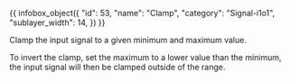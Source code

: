 {{ infobox_object({
	"id": 53,
	"name": "Clamp",
	"category": "Signal-i1o1",
	"sublayer_width": 14,
}) }}

Clamp the input signal to a given minimum and maximum value.

To invert the clamp, set the maximum to a lower value than the minimum, the input signal will then be clamped outside of the range.